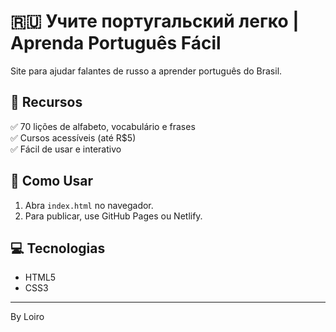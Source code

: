 # 🇷🇺 Учите португальский легко | Aprenda Português Fácil  

Site para ajudar falantes de russo a aprender português do Brasil.  

## 📌 Recursos  
✅ 70 lições de alfabeto, vocabulário e frases  
✅ Cursos acessíveis (até R$5)  
✅ Fácil de usar e interativo  

## 🚀 Como Usar  
1. Abra `index.html` no navegador.  
2. Para publicar, use GitHub Pages ou Netlify.  

## 💻 Tecnologias  
- HTML5  
- CSS3  

---

By Loiro
